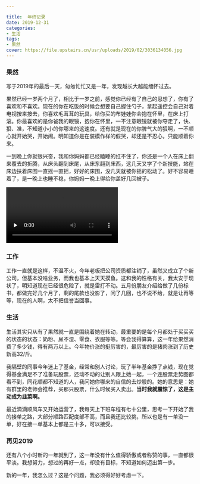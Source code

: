 ```yaml
---

title:  年终记录
date: 2019-12-31
categories:
- 生活
tags:
- 果然
cover: https://file.upstairs.cn/usr/uploads/2019/02/3036134056.jpg
---
```


### **果然**

写于2019年的最后一天，匆匆忙忙又是一年，发现越长大越能缅怀过去。

果然已经一岁两个月了，相比于一岁之前，感觉你已经有了自己的思想了，你有了喜欢和不喜欢。现在的你在吃饭的时候会想要自己握住勺子，拿起遥控会自己对着电视按来按去，你喜欢毛茸茸的玩具，给你买的布娃娃你会抱在怀里，在床上打滚。你最喜欢的是你爸我的眼镜，抱你在怀里，一不注意眼镜就被你夺走了，快、狠、准，不知道小小的你哪来的这速度。还有就是现在的你脾气大的狠啊，一不顺心就开始哭，开始闹。明知道你是在装模作样的假哭，却还是不忍心，只能顺着你来。

一到晚上你就很兴奋，我和你妈妈都已经瞌睡的扛不住了，你还是一个人在床上翻来覆去的折腾，从床头翻到床尾，从床东翻到床西，这几天又学了个新技能，站在床边扶着床围一直摇一直摇，好好的床围，没几天就被你摇的松动了。好不容易睡着了，是一晚上也睡不稳，你妈妈一晚上得给你盖好几回被子。

<video  preload="none" controls="controls"><source src="https://img.010316.xyz/usr/hugo/12/guoran.mp4"></video>

### **工作**

工作一直就是这样，不温不火，今年老板把公司资质都注销了，虽然又成立了个新公司，但基本没啥业务，而我也基本上天天摸鱼。这和我的性格有关，我太安于现状了，明知道现在已经很危险了，就是雷打不动。五月份朋友介绍给做了几份标书，都做完好几个月了，剩的尾款也没影了，问了几回，也不说不给，就是让再等等，现在的人啊，太不把信誉当回事。

### **生活**

生活其实只从有了果然就一直是围绕着她在转动，最重要的是每个月都处于买买买的状态的状态：奶粉、尿不湿、零食、衣服等等。等会我得算算，这一年给果然消费了多少钱，得有两万以上。今年物价涨的挺厉害的，最厉害的是猪肉涨到了历史新高32/斤。

我隔壁的同事今年迷上了基金，经常和别人讨论，玩了半年基金挣了点钱，现在觉得基金满足不了准备玩股票，还动不动的让别人跟上她一起，一个连股票走势图都看不到，同花顺都不知道的人，我问她你哪来的自信的去炒股的。她的意思是：她有群里的老师会推荐，买那只股票，什么时候买入卖出。**当时我就震惊了，这是主动成为韭菜啊。**

最近滴滴顺风车又开始运营了，我每天上下班车程有七十公里，思考一下开始了我的接单之路，大部分顺路匹配度部不高，而且我还比较挑，所以也是有一单没一单，好在接一单基本上都是三十多，可以接受。

### **再见2019**

还有八个小时新的一年就到了，这一年没有什么值得骄傲或者称赞的事，一直都很平淡。我想努力，想过的再好一点，却没有目标，不知道如何迈出第一步。

新的一年，我怎么过？这是个问题，我必须得好好考虑一下。

